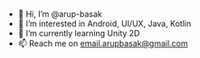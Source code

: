 - 👋 Hi, I’m @arup-basak
- 👀 I’m interested in Android, UI/UX, Java, Kotlin
- 🌱 I’m currently learning Unity 2D
- 📫 Reach me on email.arupbasak@gmail.com

